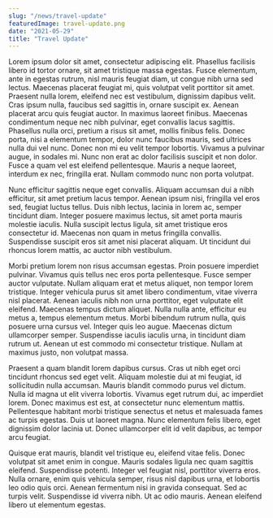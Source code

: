 ```yaml
---
slug: "/news/travel-update"
featuredImage: travel-update.png
date: "2021-05-29"
title: "Travel Update"
---
```

Lorem ipsum dolor sit amet, consectetur adipiscing elit. Phasellus facilisis libero id tortor ornare, sit amet tristique massa egestas. Fusce elementum, ante in egestas rutrum, nisl mauris feugiat diam, ut congue nibh urna sed lectus. Maecenas placerat feugiat mi, quis volutpat velit porttitor sit amet. Praesent nulla lorem, eleifend nec est vestibulum, dignissim dapibus velit. Cras ipsum nulla, faucibus sed sagittis in, ornare suscipit ex. Aenean placerat arcu quis feugiat auctor. In maximus laoreet finibus. Maecenas condimentum neque nec nibh pulvinar, eget convallis lacus sagittis. Phasellus nulla orci, pretium a risus sit amet, mollis finibus felis. Donec porta, nisi a elementum tempor, dolor nunc faucibus mauris, sed ultrices nulla dui vel nunc. Donec non mi eu velit tempor lobortis. Vivamus a pulvinar augue, in sodales mi. Nunc non erat ac dolor facilisis suscipit et non dolor. Fusce a quam vel est eleifend pellentesque. Mauris a neque laoreet, interdum ex nec, fringilla erat. Nullam commodo nunc non porta volutpat.

Nunc efficitur sagittis neque eget convallis. Aliquam accumsan dui a nibh efficitur, sit amet pretium lacus tempor. Aenean ipsum nisi, fringilla vel eros sed, feugiat luctus tellus. Duis nibh lectus, lacinia in lorem ac, semper tincidunt diam. Integer posuere maximus lectus, sit amet porta mauris molestie iaculis. Nulla suscipit lectus ligula, sit amet tristique eros consectetur id. Maecenas non quam in metus fringilla convallis. Suspendisse suscipit eros sit amet nisi placerat aliquam. Ut tincidunt dui rhoncus lorem mattis, ac auctor nibh vestibulum.

Morbi pretium lorem non risus accumsan egestas. Proin posuere imperdiet pulvinar. Vivamus quis tellus nec eros porta pellentesque. Fusce semper auctor vulputate. Nullam aliquam erat et metus aliquet, non tempor lorem tristique. Integer vehicula purus sit amet libero condimentum, vitae viverra nisl placerat. Aenean iaculis nibh non urna porttitor, eget vulputate elit eleifend. Maecenas tempus dictum aliquet. Nulla nulla ante, efficitur eu metus a, tempus elementum metus. Morbi bibendum rutrum nulla, quis posuere urna cursus vel. Integer quis leo augue. Maecenas dictum ullamcorper semper. Suspendisse iaculis iaculis urna, in tincidunt diam rutrum ut. Aenean ut est commodo mi consectetur tristique. Nullam at maximus justo, non volutpat massa.

Praesent a quam blandit lorem dapibus cursus. Cras ut nibh eget orci tincidunt rhoncus sed eget velit. Aliquam molestie dui at mi feugiat, id sollicitudin nulla accumsan. Mauris blandit commodo purus vel dictum. Nulla id magna ut elit viverra lobortis. Vivamus eget rutrum dui, ac imperdiet lorem. Donec maximus est est, at consectetur nunc elementum mattis. Pellentesque habitant morbi tristique senectus et netus et malesuada fames ac turpis egestas. Duis ut laoreet magna. Nunc elementum felis libero, eget dignissim dolor lacinia ut. Donec ullamcorper elit id velit dapibus, ac tempor arcu feugiat.

Quisque erat mauris, blandit vel tristique eu, eleifend vitae felis. Donec volutpat sit amet enim in congue. Mauris sodales ligula nec quam sagittis eleifend. Suspendisse potenti. Integer vel feugiat nisl, porttitor viverra eros. Nulla ornare, enim quis vehicula semper, risus nisl dapibus urna, et lobortis leo odio quis orci. Aenean fermentum nisi in gravida consequat. Sed ac turpis velit. Suspendisse id viverra nibh. Ut ac odio mauris. Aenean eleifend libero ut elementum egestas.
